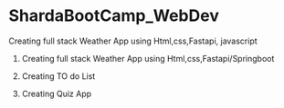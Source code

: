 # ShardaBootCamp_WebDev
Creating full stack Weather App using Html,css,Fastapi, javascript
1. Creating full stack Weather App using Html,css,Fastapi/Springboot

2. Creating TO do List

3. Creating Quiz App